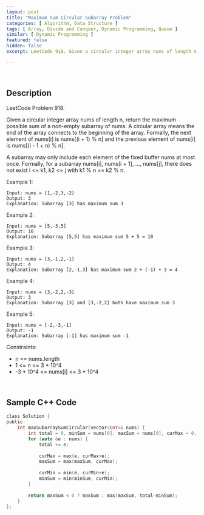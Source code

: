 ```yaml
---
layout: post
title: "Maximum Sum Circular Subarray Problem"
categories: [ Algorithm, Data Structure ]
tags: [ Array, Divide and Conquer, Dynamic Programming, Queue ]
similar: [ Dynamic Programming ]
featured: false
hidden: false
excerpt: LeetCode 918. Given a circular integer array nums of length n, return the maximum possible sum of a non-empty subarray of nums.

---
```


<br />

## Description

LeetCode Problem 918.

Given a circular integer array nums of length n, return the maximum possible sum of a non-empty subarray of nums.
A circular array means the end of the array connects to the beginning of the array. Formally, the next element of nums[i] is nums[(i + 1) % n] and the previous element of nums[i] is nums[(i - 1 + n) % n].

A subarray may only include each element of the fixed buffer nums at most once. Formally, for a subarray nums[i], nums[i + 1], ..., nums[j], there does not exist i <= k1, k2 <= j with k1 % n == k2 % n.

Example 1:
```
Input: nums = [1,-2,3,-2]
Output: 3
Explanation: Subarray [3] has maximum sum 3
```

Example 2:
```
Input: nums = [5,-3,5]
Output: 10
Explanation: Subarray [5,5] has maximum sum 5 + 5 = 10
```

Example 3:
```
Input: nums = [3,-1,2,-1]
Output: 4
Explanation: Subarray [2,-1,3] has maximum sum 2 + (-1) + 3 = 4
```

Example 4:
```
Input: nums = [3,-2,2,-3]
Output: 3
Explanation: Subarray [3] and [3,-2,2] both have maximum sum 3
```

Example 5:
```
Input: nums = [-2,-3,-1]
Output: -1
Explanation: Subarray [-1] has maximum sum -1
```

Constraints:
* n == nums.length
* 1 <= n <= 3 * 10^4
* -3 * 10^4 <= nums[i] <= 3 * 10^4

<br />

## Sample C++ Code


```c
class Solution {
public:
    int maxSubarraySumCircular(vector<int>& nums) {
        int total = 0, minSum = nums[0], maxSum = nums[0], curMax = 0, curMin = 0;
        for (auto &e : nums) {
            total += e;
            
            curMax = max(e, curMax+e);
            maxSum = max(maxSum, curMax);
            
            curMin = min(e, curMin+e);
            minSum = min(minSum, curMin);
        }
        
        return maxSum < 0 ? maxSum : max(maxSum, total-minSum);
    }
};
```


